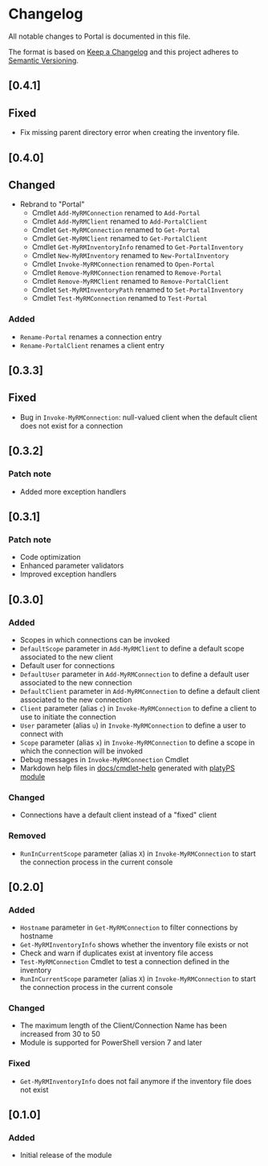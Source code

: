 <!-- markdownlint-disable-file MD024 -->
# Changelog

All notable changes to Portal is documented in this file.

The format is based on [Keep a Changelog](https://keepachangelog.com/en/1.0.0/)
and this project adheres to [Semantic Versioning](https://semver.org/spec/v2.0.0.html).

## [0.4.1]

## Fixed

- Fix missing parent directory error when creating the inventory file.

## [0.4.0]

## Changed

- Rebrand to "Portal"
  - Cmdlet `Add-MyRMConnection` renamed to `Add-Portal`
  - Cmdlet `Add-MyRMClient` renamed to `Add-PortalClient`
  - Cmdlet `Get-MyRMConnection` renamed to `Get-Portal`
  - Cmdlet `Get-MyRMClient` renamed to `Get-PortalClient`
  - Cmdlet `Get-MyRMInventoryInfo` renamed to `Get-PortalInventory`
  - Cmdlet `New-MyRMInventory` renamed to `New-PortalInventory`
  - Cmdlet `Invoke-MyRMConnection` renamed to `Open-Portal`
  - Cmdlet `Remove-MyRMConnection` renamed to `Remove-Portal`
  - Cmdlet `Remove-MyRMClient` renamed to `Remove-PortalClient`
  - Cmdlet `Set-MyRMInventoryPath` renamed to `Set-PortalInventory`
  - Cmdlet `Test-MyRMConnection` renamed to `Test-Portal`

### Added

- `Rename-Portal` renames a connection entry
- `Rename-PortalClient` renames a client entry

## [0.3.3]

## Fixed

- Bug in `Invoke-MyRMConnection`: null-valued client when the default client does not exist for a connection

## [0.3.2]

### Patch note

- Added more exception handlers

## [0.3.1]

### Patch note

- Code optimization
- Enhanced parameter validators
- Improved exception handlers

## [0.3.0]

### Added

- Scopes in which connections can be invoked
- `DefaultScope` parameter in `Add-MyRMClient` to define a default scope associated to the new client
- Default user for connections
- `DefaultUser` parameter in `Add-MyRMConnection` to define a default user associated to the new connection
- `DefaultClient` parameter in `Add-MyRMConnection` to define a default client associated to the new connection
- `Client` parameter (alias `c`) in `Invoke-MyRMConnection` to define a client to use to initiate the connection
- `User` parameter (alias `u`) in `Invoke-MyRMConnection` to define a user to connect with
- `Scope` parameter (alias `x`) in `Invoke-MyRMConnection` to define a scope in which the connection will be invoked
- Debug messages in `Invoke-MyRMConnection` Cmdlet
- Markdown help files in [docs/cmdlet-help](docs/cmdlet-help) generated with [platyPS module](https://github.com/PowerShell/platyPS)

### Changed

- Connections have a default client instead of a "fixed" client

### Removed

- `RunInCurrentScope` parameter (alias `X`) in `Invoke-MyRMConnection` to start the connection process in the current console

## [0.2.0]

### Added

- `Hostname` parameter in `Get-MyRMConnection` to filter connections by hostname
- `Get-MyRMInventoryInfo` shows whether the inventory file exists or not
- Check and warn if duplicates exist at inventory file access
- `Test-MyRMConnection` Cmdlet to test a connection defined in the inventory
- `RunInCurrentScope` parameter (alias `X`) in `Invoke-MyRMConnection` to start the connection process in the current console

### Changed

- The maximum length of the Client/Connection Name has been increased from 30 to 50
- Module is supported for PowerShell version 7 and later

### Fixed

- `Get-MyRMInventoryInfo` does not fail anymore if the inventory file does not exist

## [0.1.0]

### Added

- Initial release of the module

